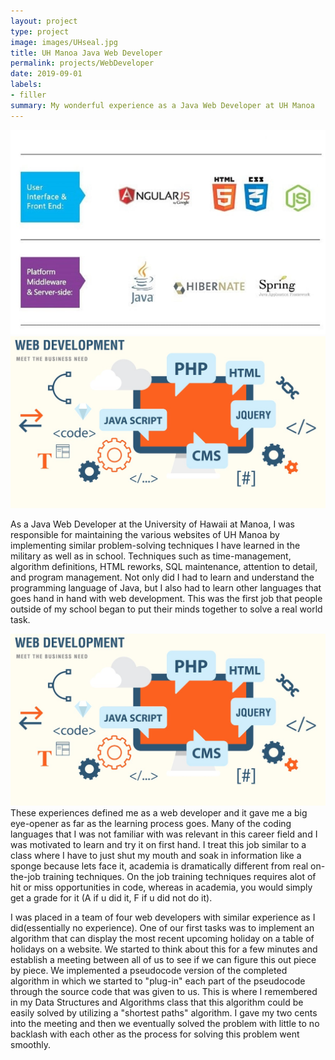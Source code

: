 ```yaml
---
layout: project
type: project
image: images/UHseal.jpg
title: UH Manoa Java Web Developer
permalink: projects/WebDeveloper
date: 2019-09-01
labels:
- filler
summary: My wonderful experience as a Java Web Developer at UH Manoa
---
```


<img class="ui medium right floated rounded image" src="../images/JavaWebDeveloper.jpg">
<img class="ui medium right floated rounded image" src="../images/JavaWebDeveloper2.jpg">
















As a Java Web Developer at the University of Hawaii at Manoa, I was responsible for maintaining the various websites of UH Manoa by implementing similar problem-solving techniques I have learned in the military as well as in school.  Techniques such as time-management, algorithm definitions, HTML reworks, SQL maintenance, attention to detail, and program management.  Not only did I had to learn and understand the programming language of Java, but I also had to learn other languages that goes hand in hand with web development.  This was the first job that people outside of my school began to put their minds together to solve a real world task.  

<img class="ui medium right floated rounded image" src="../images/JavaWebDeveloper2.jpg">
These experiences defined me as a web developer and it gave me a big eye-opener as far as the learning process goes.  Many of the coding languages that I was not familiar with was relevant in this career field and I was motivated to learn and try it on first hand.  I treat this job similar to a class where I have to just shut my mouth and soak in information like a sponge because lets face it,  academia is dramatically different from real on-the-job training techniques.  On the job training techniques requires alot of hit or miss opportunities in code, whereas in academia, you would simply get a grade for it (A if u did it, F if u did not do it).  

I was placed in a team of four web developers with similar experience as I did(essentially no experience).  One of our first tasks was to implement an algorithm that can display the most recent upcoming holiday on a table of holidays on a website.  We started to think about this for a few minutes and establish a meeting between all of us to see if we can figure this out piece by piece.  We implemented a pseudocode version of the completed algorithm in which we started to "plug-in" each part of the pseudocode through the source code that was given to us.  This is where I remembered in my Data Structures and Algorithms class that this algorithm could be easily solved by utilizing a "shortest paths" algorithm.  I gave my two cents into the meeting and then we eventually solved the problem with little to no backlash with each other as the process for solving this problem went smoothly.  

